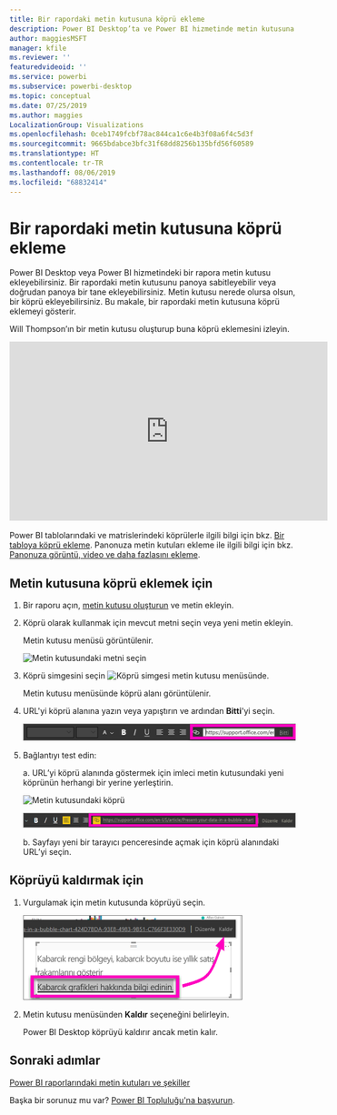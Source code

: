 ```yaml
---
title: Bir rapordaki metin kutusuna köprü ekleme
description: Power BI Desktop’ta ve Power BI hizmetinde metin kutusuna köprü ekleme
author: maggiesMSFT
manager: kfile
ms.reviewer: ''
featuredvideoid: ''
ms.service: powerbi
ms.subservice: powerbi-desktop
ms.topic: conceptual
ms.date: 07/25/2019
ms.author: maggies
LocalizationGroup: Visualizations
ms.openlocfilehash: 0ceb1749fcbf78ac844ca1c6e4b3f08a6f4c5d3f
ms.sourcegitcommit: 9665bdabce3bfc31f68dd8256b135bfd56f60589
ms.translationtype: HT
ms.contentlocale: tr-TR
ms.lasthandoff: 08/06/2019
ms.locfileid: "68832414"
---
```

# <a name="add-a-hyperlink-to-a-text-box-in-a-report"></a>Bir rapordaki metin kutusuna köprü ekleme
Power BI Desktop veya Power BI hizmetindeki bir rapora metin kutusu ekleyebilirsiniz. Bir rapordaki metin kutusunu panoya sabitleyebilir veya doğrudan panoya bir tane ekleyebilirsiniz. Metin kutusu nerede olursa olsun, bir köprü ekleyebilirsiniz. Bu makale, bir rapordaki metin kutusuna köprü eklemeyi gösterir. 


Will Thompson’ın bir metin kutusu oluşturup buna köprü eklemesini izleyin. 

<iframe width="560" height="315" src="https://www.youtube.com/embed/_3q6VEBhGew#t=0m55s" frameborder="0" allowfullscreen></iframe>

Power BI tablolarındaki ve matrislerindeki köprülerle ilgili bilgi için bkz. [Bir tabloya köprü ekleme](power-bi-hyperlinks-in-tables.md). Panonuza metin kutuları ekleme ile ilgili bilgi için bkz. [Panonuza görüntü, video ve daha fazlasını ekleme](service-dashboard-add-widget.md). 

## <a name="to-add-a-hyperlink-to-a-text-box"></a>Metin kutusuna köprü eklemek için
1. Bir raporu açın, [metin kutusu oluşturun](power-bi-reports-add-text-and-shapes.md) ve metin ekleyin. 
2. Köprü olarak kullanmak için mevcut metni seçin veya yeni metin ekleyin. 

   Metin kutusu menüsü görüntülenir.
   
   ![Metin kutusundaki metni seçin](media/service-add-hyperlink-to-text-box/power-bi-hyperlink-new.png)
3. Köprü simgesini seçin ![Köprü simgesi](media/service-add-hyperlink-to-text-box/power-bi-hyperlink-icon.png) metin kutusu menüsünde.

   Metin kutusu menüsünde köprü alanı görüntülenir.

4. URL'yi köprü alanına yazın veya yapıştırın ve ardından **Bitti**'yi seçin.
   
   ![URL'yi köprü alanına yazın veya yapıştırın](media/service-add-hyperlink-to-text-box/power-bi-add-link.png)
5. Bağlantıyı test edin:  

   a. URL’yi köprü alanında göstermek için imleci metin kutusundaki yeni köprünün herhangi bir yerine yerleştirin.  
     
      ![Metin kutusundaki köprü](media/service-add-hyperlink-to-text-box/power-bi-test-link.png)
   
      ![Köprü alanındaki URL](media/service-add-hyperlink-to-text-box/power-bi-hyperlink-edit.png)

   b. Sayfayı yeni bir tarayıcı penceresinde açmak için köprü alanındaki URL’yi seçin.

## <a name="to-remove-the-hyperlink"></a>Köprüyü kaldırmak için
1. Vurgulamak için metin kutusunda köprüyü seçin.
   
     ![Köprüyü kaldırma](media/service-add-hyperlink-to-text-box/power-bi-hyperlink-remove.png)
2. Metin kutusu menüsünden **Kaldır** seçeneğini belirleyin. 

   Power BI Desktop köprüyü kaldırır ancak metin kalır.

## <a name="next-steps"></a>Sonraki adımlar
[Power BI raporlarındaki metin kutuları ve şekiller](power-bi-reports-add-text-and-shapes.md)

Başka bir sorunuz mu var? [Power BI Topluluğu'na başvurun](http://community.powerbi.com/).

